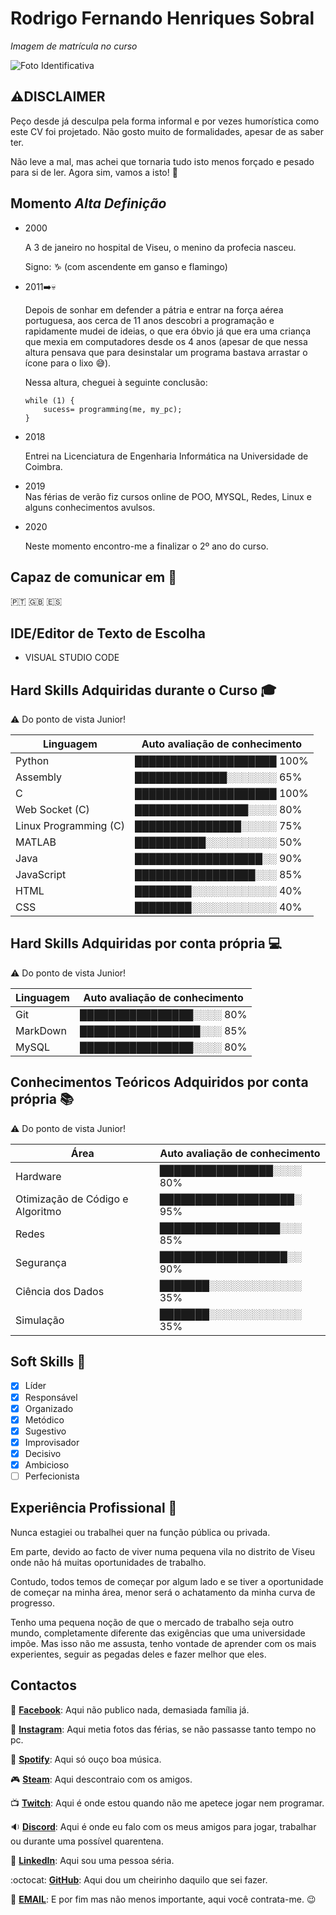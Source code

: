 # Rodrigo Fernando Henriques Sobral
*Imagem de matrícula no curso*

![Foto Identificativa](https://lh3.googleusercontent.com/GYt4F-m8TFo8FUYahkBLu1KSU7tNN_6L9WslxO0yxFFHOsbHWcgndXOA_TcP-00tZileR7SC-uZ483CYvMlaVpoKgOt6AHAwsAzUbfn3sSWZAzIhuM_6ZJBMH-zoF3VVRRQ8mHYdi3iNKX5HrQSfKAWIE2ecB3YfKS8kPo259SU7tfJkx8ehi6-0V0HYNSSzcQRqKq58VB_703W-AIBcEviM6JeAfN7uCoY3qfkbnGyblMKkgky3VmoLlzOvY5ssIWu1Nj47ak9E5hxJ67ioj0S-5ArOq_f_wl19_Pr9Qto19mFwFmPRGNb_l40ypUWgtlX9u7MN_JbJ3MtWrvMEMHA1h4YPV3GB9tDetQH7zgJM3aULO-mxJrs5oxOtxn6UygXYkuhUzyEWdO3c5fgm1N42dcjoIaqfICXygdm0k7auwj9JL7RhjKHXaQBkR70F8xcx3okFscWFLjlgoS643xNl4utpHEuFw5rJLOm7r51GLf4iRJEiKsLRKf-iYUao8uwcaeUgYaTy6It5sxkeuogGVOcMfHAhvuDlEL4pzuyXiQCv7Rag6GPuFQYRlJwlmpHXc6MsNp2s7dIwLMedgZIZsEbueEfn454qvVCJHTRJ4TSv6lllS_Xdh-3bB2WMe650A29IYE-oFn1kPVovnVLV11teGtbONtULTu_LbBdtvk_d9FeqPvCyJza9U5O_ACdTew=s128-no?authuser=0)

## :warning:__DISCLAIMER__ 

Peço desde já desculpa pela forma informal e por vezes humorística como este CV foi projetado. Não gosto muito de formalidades, apesar de as saber ter.

Não leve a mal, mas achei que tornaria tudo isto menos forçado e pesado para si de ler. Agora sim, vamos a isto! :muscle:


## Momento *Alta Definição*

*	2000

	A 3 de janeiro no hospital de Viseu, o menino da profecia nasceu.

	Signo: :capricorn: (com ascendente em ganso e flamingo)

* 	2011:arrow_right::skull:

	Depois de sonhar em defender a pátria e entrar na força aérea portuguesa, aos cerca de 11 anos descobri a programação e rapidamente mudei de ideias, o que era óbvio já que era uma criança que mexia em computadores desde os 4 anos (apesar de que nessa altura pensava que para desinstalar um programa bastava arrastar o ícone para o lixo :sweat_smile:).

	Nessa altura, cheguei à seguinte conclusão:
	```
	while (1) {
		sucess= programming(me, my_pc);
	}
	```
	
* 	2018

	Entrei na Licenciatura de Engenharia Informática na Universidade de Coimbra.
	
* 	2019	
	Nas férias de verão fiz cursos online de POO, MYSQL, Redes, Linux e alguns conhecimentos avulsos.

* 	2020

	Neste momento encontro-me a finalizar o 2º ano do curso.
	
	
## Capaz de comunicar em :speech_balloon:
🇵🇹	🇬🇧	🇪🇸

## IDE/Editor de Texto de Escolha

* VISUAL STUDIO CODE	

## Hard Skills Adquiridas durante o Curso :mortar_board:

:warning: Do ponto de vista Junior!

Linguagem | Auto avaliação de conhecimento
--- | ---
Python | ████████████████████ 100%
Assembly | █████████████░░░░░░░ 65%
C | ████████████████████ 100% 
Web Socket (C) | ████████████████░░░░ 80%
Linux Programming (C) | ███████████████░░░░░ 75%
MATLAB | ██████████░░░░░░░░░░ 50%
Java | ██████████████████░░ 90%
JavaScript | █████████████████░░░ 85%
HTML | ████████░░░░░░░░░░░░ 40%
CSS | ████████░░░░░░░░░░░░ 40%


## Hard Skills Adquiridas por conta própria :computer:

:warning: Do ponto de vista Junior!

Linguagem | Auto avaliação de conhecimento
--- | ---
Git | ████████████████░░░░ 80%
MarkDown | █████████████████░░░ 85%
MySQL | ████████████████░░░░ 80% 


## Conhecimentos Teóricos Adquiridos por conta própria :books:

:warning: Do ponto de vista Junior!

Área | Auto avaliação de conhecimento
--- | ---
Hardware | ████████████████░░░░ 80%
Otimização de Código e Algoritmo | ███████████████████░ 95%
Redes | █████████████████░░░ 85%
Segurança | ██████████████████░░ 90%
Ciência dos Dados | ███████░░░░░░░░░░░░░ 35%
Simulação | ███████░░░░░░░░░░░░░ 35%

## Soft Skills :thought_balloon:

- [x] Líder
- [x] Responsável
- [x] Organizado
- [x] Metódico
- [x] Sugestivo
- [x] Improvisador
- [x] Decisivo
- [x] Ambicioso
- [ ] Perfecionista

## Experiência Profissional :office:

Nunca estagiei ou trabalhei quer na função pública ou privada.

Em parte, devido ao facto de viver numa pequena vila no distrito de Viseu onde não há muitas oportunidades de trabalho.

Contudo, todos temos de começar por algum lado e se tiver a oportunidade de começar na minha área, menor será o achatamento da minha curva de progresso. 

Tenho uma pequena noção de que o mercado de trabalho seja outro mundo, completamente diferente das exigências que uma universidade impõe. Mas isso não me assusta, tenho vontade de aprender com os mais experientes, seguir as pegadas deles e fazer melhor que eles.

## Contactos
:iphone: [**Facebook**](https://www.facebook.com/rodrigo.sobral2000?ref=bookmarks): Aqui não publico nada, demasiada família já.

:shirt: [**Instagram**](https://www.instagram.com/rodrigo_sobral_2000/): Aqui metia fotos das férias, se não passasse tanto tempo no pc.

:musical_note: [**Spotify**](https://open.spotify.com/user/11166904338?si=6DWV6B_zSSCe67IzwjzVTQ): Aqui só ouço boa música.

:video_game: [**Steam**](https://steamcommunity.com/profiles/76561198158284681/): Aqui descontraio com os amigos.

:tv: [**Twitch**](https://www.twitch.tv/settings/profile): Aqui é onde estou quando não me apetece jogar nem programar.

:sound: [**Discord**](Rodrigo_Sobral#5378): Aqui é onde eu falo com os meus amigos para jogar, trabalhar ou durante uma possível quarentena.

:necktie: [**LinkedIn**](https://www.linkedin.com/in/rodrigo-sobral-378080151/): Aqui sou uma pessoa séria.

:octocat: [**GitHub**](https://github.com/RodrigoSobral2000): Aqui dou um cheirinho daquilo que sei fazer.

:email:	[**EMAIL**](mailto:rodrigosobral@sapo.pt): E por fim mas não menos importante, aqui você contrata-me. :wink:
